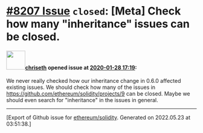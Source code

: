 # [\#8207 Issue](https://github.com/ethereum/solidity/issues/8207) `closed`: [Meta] Check how many "inheritance" issues can be closed.

#### <img src="https://avatars.githubusercontent.com/u/9073706?v=4" width="50">[chriseth](https://github.com/chriseth) opened issue at [2020-01-28 17:19](https://github.com/ethereum/solidity/issues/8207):

We never really checked how our inheritance change in 0.6.0 affected existing issues. We should check how many of the issues in https://github.com/ethereum/solidity/projects/9 can be closed. Maybe we should even search for "inheritance" in the issues in general.




-------------------------------------------------------------------------------



[Export of Github issue for [ethereum/solidity](https://github.com/ethereum/solidity). Generated on 2022.05.23 at 03:51:38.]
